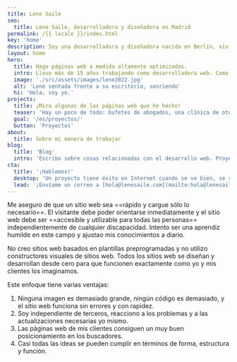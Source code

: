 ```yaml
---
title: Lene Saile
seo:
  title: Lene Saile, desarrolladora y diseñadora en Madrid
permalink: /{{ locale }}/index.html
key: 'home'
description: Soy una desarrolladora y diseñadora nacida en Berlín, viviendo en Madrid. Llevo creando para la web profesionalmente desde 2008.
layout: home
hero:
  title: Hago páginas web a medida altamente optimizadas.
  intro: Llevo más de 15 años trabajando como desarrolladora web. Como autónoma y por encargo de agencias he desarrollado y diseñado innumerables sitios web para pequeñas y medianas empresas, autónomos, particulares, asociaciones y fundaciones. Trabajo principalmente con la arquitectura Jamstack y WordPress.
  image: './src/assets/images/lene2022.jpg'
  alt: 'Lene sentada frente a su escritorio, sonriendo'
  hi: 'Hola, soy yo.'
projects:
  title: ¡Mira algunas de las páginas web que he hecho!
  teaser: 'Hay un poco de todo: bufetes de abogados, una clínica de otorrinolaringología, un colegio público, una fundación cultural, grupos musicales...'
  goal: '/es/proyectos/'
  button: 'Proyectos'
about:
  title: Sobre mi manera de trabajar
blog:
  title: 'Blog'
  intro: 'Escribo sobre cosas relacionadas con el desarrollo web. Proyectos, enfoques y observaciones, cosas que he aprendido o que considero importantes.'
cta:
  title: '¡Hablemos!'
  desktop: 'Un proyecto tiene éxito en Internet cuando se ve bien, se siente bien y funciona con tecnología limpia y segura. Desde 2008 creo experiencias web atractivas con atención al detalle.'
  lead: '¡Envíame un correo a [hola@lenesaile.com](mailto:hola@lenesaile.com) y cuéntame tu proyecto, oportunidades o lo que tengas en mente! Siempre estoy dispuesto a charlar.'
---
```


Me aseguro de que un sitio web sea ==rápido y cargue sólo lo necesario==. El visitante debe poder orientarse inmediatamente y el sitio web debe ser ==accesible y utilizable para todas las personas== independientemente de cualquier discapacidad. Intento ser una aprendiz humilde en este campo y ajustao mis conocimientos a diario.

No creo sitios web basados en plantillas preprogramadas y no utilizo constructores visuales de sitios web. Todos los sitios web se diseñan y desarrollan desde cero para que funcionen exactamente como yo y mis clientes los imaginamos.

Este enfoque tiene varias ventajas:

1. Ninguna imagen es demasiado grande, ningún código es demasiado, y el sitio web funciona sin errores y con rapidez.
2. Soy independiente de terceros, reacciono a los problemas y a las actualizaciones necesarias yo mismo.
3. Las páginas web de mis clientes consiguen un muy buen posicionamiento en los buscadores.
4. Casi todas las ideas se pueden cumplir en términos de forma, estructura y función.
